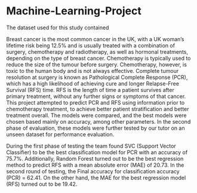 # Machine-Learning-Project
The dataset used for this study contained 

Breast cancer is the most common cancer in the UK, with a UK woman’s lifetime risk being 12.5% and is usually treated with a combination of surgery, chemotherapy and radiotherapy, as well as hormonal treatments, depending on the type of breast cancer. Chemotherapy is typically used to reduce the size of the tumour before surgery. Chemotherapy, however, is toxic to the human body and is not always effective. Complete tumour resolution at surgery is known as Pathological Complete Response (PCR), which has a high likelihood of achieving cure and longer Relapse-Free Survival (RFS) time. RFS is the length of time a patient survives after primary treatment, without any further signs or symptoms of that cancer.  
This project attempted to predict PCR and RFS using information prior to chemotherapy treatment, to achieve better patient stratification and better treatment overall. The models were compared, and the best models were chosen based mainly on accuracy, among other parameters. In the second phase of evaluation, these models were further tested by our tutor on an unseen dataset for performance evaluation. 

During the first phase of testing the team found SVC (Support Vector Classifier) to be the best classification model for PCR with an accuracy of 75.7%. Additionally, Random Forest turned out to be the best regression method to predict RFS with a mean absolute error (MAE) of 20.73. In the second round of testing, the Final accuracy for classification accuracy (PCR) = 62.41. On the other hand, the MAE for the best regression model (RFS) turned out to be 19.42.  


